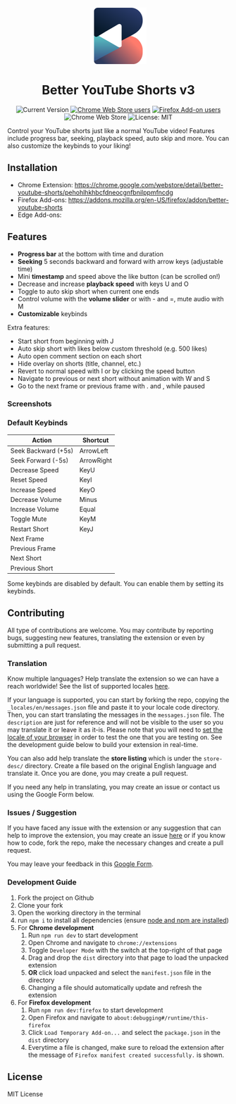 <div align="center">

![BYS Icon](./src/assets/icons/bys-128.png)

# Better YouTube Shorts v3

![Current Version](https://img.shields.io/amo/v/better-youtube-shorts?label=version)
[![Chrome Web Store users](https://img.shields.io/chrome-web-store/users/pehohlhkhbcfdneocgnfbnilppmfncdg?label=chrome)](https://chrome.google.com/webstore/detail/better-youtube-shorts/pehohlhkhbcfdneocgnfbnilppmfncdg)
[![Firefox Add-on users](https://img.shields.io/amo/users/better-youtube-shorts?label=firefox)](https://addons.mozilla.org/en-US/firefox/addon/better-youtube-shorts)
![Chrome Web Store](https://img.shields.io/chrome-web-store/rating/pehohlhkhbcfdneocgnfbnilppmfncdg)
![License: MIT](https://img.shields.io/github/license/ynshung/better-yt-shorts)
</div>

Control your YouTube shorts just like a normal YouTube video! Features include progress bar, seeking, playback speed, auto skip and more. You can also customize the keybinds to your liking!

## Installation

* Chrome Extension: https://chrome.google.com/webstore/detail/better-youtube-shorts/pehohlhkhbcfdneocgnfbnilppmfncdg
* Firefox Add-ons: https://addons.mozilla.org/en-US/firefox/addon/better-youtube-shorts
* Edge Add-ons: 

## Features
- **Progress bar** at the bottom with time and duration
- **Seeking** 5 seconds backward and forward with arrow keys (adjustable time)
- Mini **timestamp** and speed above the like button (can be scrolled on!)
- Decrease and increase **playback speed** with keys U and O
- Toggle to auto skip short when current one ends
- Control volume with the **volume slider** or with - and =, mute audio with M
- **Customizable** keybinds

Extra features:
- Start short from beginning with J
- Auto skip short with likes below custom threshold (e.g. 500 likes)
- Auto open comment section on each short
- Hide overlay on shorts (title, channel, etc.)
- Revert to normal speed with I or by clicking the speed button
- Navigate to previous or next short without animation with W and S
- Go to the next frame or previous frame with . and , while paused

### Screenshots

<!-- Update with v3 screenshot -->

### Default Keybinds

| Action               | Shortcut   |
|----------------------|------------|
| Seek Backward (+5s)  | ArrowLeft  |
| Seek Forward (-5s)   | ArrowRight |
| Decrease Speed       | KeyU       |
| Reset Speed          | KeyI       |
| Increase Speed       | KeyO       |
| Decrease Volume      | Minus      |
| Increase Volume      | Equal      |
| Toggle Mute          | KeyM       |
| Restart Short        | KeyJ       |
| Next Frame           |            |
| Previous Frame       |            |
| Next Short           |            |
| Previous Short       |            |

Some keybinds are disabled by default. You can enable them by setting its keybinds.

## Contributing
All type of contributions are welcome. You may contribute by reporting bugs, suggesting new features, translating the extension or even by submitting a pull request.

### Translation
Know multiple languages? Help translate the extension so we can have a reach worldwide! See the list of supported locales [here](https://developer.chrome.com/docs/webstore/i18n/#choosing-locales-to-support).

If your language is supported, you can start by forking the repo, copying the `_locales/en/messages.json` file and paste it to your locale code directory. Then, you can start translating the messages in the `messages.json` file. The `description` are just for reference and will not be visible to the user so you may translate it or leave it as it-is. Please note that you will need to [set the locale of your browser](https://developer.chrome.com/docs/extensions/reference/i18n/#how-to-set-browsers-locale) in order to test the one that you are testing on. See the development guide below to build your extension in real-time.

You can also add help translate the **store listing** which is under the `store-desc/` directory. Create a file based on the original English language and translate it. Once you are done, you may create a pull request.

If you need any help in translating, you may create an issue or contact us using the Google Form below.

### Issues / Suggestion
If you have faced any issue with the extension or any suggestion that can help to improve the extension, you may create an issue [here](https://github.com/ynshung/better-yt-shorts/issues) or if you know how to code, fork the repo, make the necessary changes and create a pull request.

You may leave your feedback in this [Google Form](https://forms.gle/pvSiMwDeQVfwyALfA).

### Development Guide
1. Fork the project on Github
2. Clone your fork
3. Open the working directory in the terminal
4. run `npm i` to install all dependencies (ensure [node and npm are installed](https://nodejs.org/en))
5. For **Chrome development**
    1. Run `npm run dev` to start development
    2. Open Chrome and navigate to `chrome://extensions`
    3. Toggle `Developer Mode` with the switch at the top-right of that page
    4. Drag and drop the `dist` directory into that page to load the unpacked extension
    5. **OR** click load unpacked and select the `manifest.json` file in the directory
    6. Changing a file should automatically update and refresh the extension
8. For **Firefox development**
    1. Run `npm run dev:firefox` to start development
    2. Open Firefox and navigate to `about:debugging#/runtime/this-firefox`
    3. Click `Load Temporary Add-on...` and select the `package.json` in the `dist` directory
    4. Everytime a file is changed, make sure to reload the extension after the message of `Firefox manifest created successfully.` is shown.

## License

MIT License
